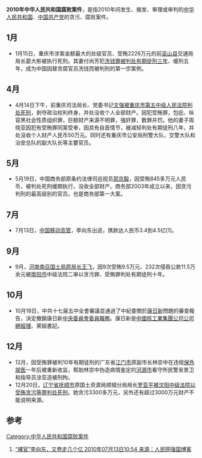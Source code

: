 **2010年中华人民共和国腐败案件**，是指2010年间发生、揭发、审理或审判的[中华人民共和国](https://zh.wikipedia.org/wiki/中华人民共和国 "wikilink")、[中国共产党](../Page/中国共产党.md "wikilink")的贪污、腐败案件。

## 1月

  - 1月15日，重庆市涉案金额最大的处级官员、受贿2226万元的前[巫山县](../Page/巫山县.md "wikilink")交通局局长晏大彬被执行死刑。其妻付尚芳犯[洗钱罪被判处有期徒刑三年](https://zh.wikipedia.org/wiki/洗钱罪 "wikilink")、缓刑五年，成为中国因替贪腐官员洗钱而被判刑的第一宗案例。

## 4月

  - 4月14日下午，前重庆司法局长、党委书记[文强被重庆市第五中级人民法院判处死刑](https://zh.wikipedia.org/wiki/文强 "wikilink")，剥夺政治权利终身，并处没收个人全部财产。因犯受贿罪，包庇、纵容黑社会性质组织罪，巨额财产来源不明罪，强奸罪，数罪并罚。他的妻子周晓亚因犯有受贿罪同案受审，因具有自首情节，被减轻判处有期徒刑八年，并处没收个人财产人民币50万元。同时还有重庆市公安局刑警大队，交警大队和治安总队的副大队长等主要官员。

## 5月

  - 5月19日，中国商务部原条约法律司巡视员[郭京毅](https://zh.wikipedia.org/wiki/郭京毅 "wikilink")，因受贿845多万元人民币，被判处死刑缓期执行，没收全部财产。商务部2003年成立以来，因贪污判刑的最高级别的官员。也是商务部第一大案。

## 7月

  - 7月13日，[中国移动高管](https://zh.wikipedia.org/wiki/中国移动 "wikilink")，李向东出逃，携款达人民币3.4到4.5亿\[1\]。

## 9月

  - 9月，[河南](https://zh.wikipedia.org/wiki/河南 "wikilink")[南召](https://zh.wikipedia.org/wiki/南召 "wikilink")[国土局原局长王飞](https://zh.wikipedia.org/wiki/国土局 "wikilink")，因9次受贿9.5万元、232次侵吞公款11.5万余元被[南阳市](../Page/南阳市.md "wikilink")中级法院二审以贪污罪、受贿罪判处有期徒刑十年。

## 10月

  - 10月18日，中共十七届五中全會審議並通過了中紀委關於[康日新](../Page/康日新.md "wikilink")問題的審查報告，決定撤銷康日新[中央委員會委員職務](https://zh.wikipedia.org/wiki/中央委員會 "wikilink")。康日新是[中國核工業集團公司公司總經理](https://zh.wikipedia.org/wiki/中國核工業集團公司 "wikilink")、黨組書記。

## 12月

  - 12月，因受贿罪被判10年有期徒刑的广东省[江门市](../Page/江门市.md "wikilink")原副市长林崇中在违规[保外就医](../Page/保外就医.md "wikilink")一年后被重新收监，帮助林崇中伪造病情鉴定的[河源市](../Page/河源市.md "wikilink")看守所民警吴景卫和指导员涂亚造被刑拘。
  - 12月20日，[辽宁省](../Page/辽宁省.md "wikilink")[抚顺市](../Page/抚顺市.md "wikilink")原国土资源局顺城分局局长[罗亚平被沈阳中级法院以受贿贪污等罪判处死刑](https://zh.wikipedia.org/wiki/罗亚平 "wikilink")。她贪污3300多万元，另外还有超过3000万元财产不能说明来源。

## 参考

[Category:中华人民共和国腐败案件](https://zh.wikipedia.org/wiki/Category:中华人民共和国腐败案件 "wikilink")

1.  [“裸官”李向东，又卷走几个亿 2010年07月13日10:54 来源：人民网强国博客](http://leaders.people.com.cn/GB/12130351.html)
